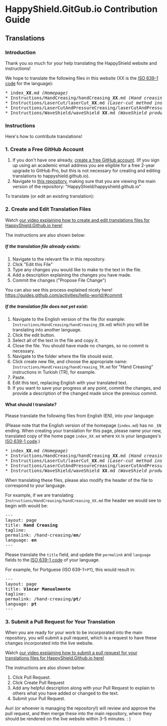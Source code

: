 # HappyShield.GitGub.io Contribution Guide

## Translations

### Introduction

Thank you so much for your help translating the HappyShield website and instructions!

We hope to translate the following files in this website (XX is the [ISO 639-1 code](https://en.wikipedia.org/wiki/List_of_ISO_639-1_codes) for the language): 

<pre>
* index_<b>XX</b>.md <i>(Homepage)</i>
* Instructions/HandCreasing/handCreasing_<b>XX</b>.md <i>(Hand creasing method instructions)</i>
* Instructions/LaserCut/laserCut_<b>XX</b>.md <i>(Laser-cut method instructions)</i>
* Instructions/LaserCutAndPressureCreasing/laserCutAndPressureCreasing_<b>XX</b>.md  <i>(Laser-cut and pressure-creasing method instructions) </i>
* Instructions/WaveShield/waveShield_<b>XX</b>.md <i>(WaveShield production method instructions) </i>
</pre>


### Instructions

Here's how to contribute translations!

### 1. Create a Free GitHub Account

1. If you don't have one already, [create a free GitHub account](https://github.com/join). (If you sign up using an academic email address you are eligible for a free 2-year upgrade to GitHub Pro, but this is not necessary for creating and editing translations to happyshield.github.io).
2. Navigate to [this repository](https://github.com/HappyShield/happyshield.github.io), making sure that you are viewing the main version of the repository: "HappyShield/happyshield.github.io" 

To translate (or edit an existing translation):

### 2. Create and Edit Translation Files

Watch [our video explaining how to create and edit translations files for HappyShield.Github.io here!](https://youtu.be/XLiHhSyrW8A)

The instructions are also shown below: 

##### If the translation file already exists:

1. Navigate to the relevant file in this repository.
2. Click "Edit this File"
3. Type any changes you would like to make to the text in the file. 
4. Add a description explaining the changes you have made.
5. Commit the changes ("Propose File Change")

You can also see this process explained nicely here! https://guides.github.com/activities/hello-world/#commit

##### If the translation file does not yet exist:

1. Navigate to the English version of the file (for example: `Instructions/HandCreasing/handCreasing_EN.md`) which you will be translating into another language. 
2. Click the edit button.
3. Select all of the text in the file and copy it.
4. Close the file. You should have made no changes, so no commit is necessary. 
5. Navigate to the folder where the file should exist.
6. Click create new file, and choose the appropriate name: `Instructions/HandCreasing/handCreasing_TR.md` for "Hand Creasing" instructions in Turkish (TR), for example.
7. Paste.
8. Edit this text, replacing English with your translated text.
7. If you want to save your progress at any point, commit the changes, and provide a description of the changed made since the previous commit.  

#### What should I translate? 

Please translate the following files from English (EN), into your language: 

(Please note that the English version of the homepage (`index.md`) has no `_EN` ending. When creating your translation for this page, please name your new, translated copy of the home page `index_XX.md` where `XX` is your languages's [ISO 639-1 code](https://en.wikipedia.org/wiki/List_of_ISO_639-1_codes).)

<pre>
* index_<b>XX</b>.md <i>(Homepage)</i>
* Instructions/HandCreasing/handCreasing_<b>XX</b>.md <i>(Hand creasing method instructions)</i>
* Instructions/LaserCut/laserCut_<b>XX</b>.md <i>(Laser-cut method instructions)</i>
* Instructions/LaserCutAndPressureCreasing/laserCutAndPressureCreasing_<b>XX</b>.md  <i>(Laser-cut and pressure-creasing method instructions) </i>
* Instructions/WaveShield/waveShield_<b>XX</b>.md <i>(WaveShield production method instructions) </i>
</pre>

When translating these files, please also modify the header of the file to correspond to your language.

For example, if we are translating `Instructions/HandCreasing/handCreasing_XX.md` the header we would see to begin with would be:

<pre>
---
layout: page
title: <b>Hand Creasing</b>
tagline: &nbsp <span class="instructionsTaglineEmojiLinks"> <a href="https://youtu.be/8RvlrtrebBE"><i class="em em-video_camera" aria-role="presentation" aria-label="VIDEO CAMERA"></i></a> <a href = "https://github.com/HappyShield/HappyShield/tree/master/Templates/HandCreasing" ><i class="em em-triangular_ruler" aria-role="presentation" aria-label="TRIANGULAR RULER"></i></a></span>
permalink: /hand-creasing/<b>en</b>/
language: <b>en</b>
---
</pre>

Please translate the `title` field, and update the `permalink` and `language` fields to the [ISO 639-1 code](https://en.wikipedia.org/wiki/List_of_ISO_639-1_codes) of your language.

For example, for Portguese (ISO 639-1=`PT`), this would result in:

<pre>
---
layout: page
title: <b>Vincar Manualmente</b>
tagline: &nbsp <span class="instructionsTaglineEmojiLinks"> <a href="https://youtu.be/8RvlrtrebBE"><i class="em em-video_camera" aria-role="presentation" aria-label="VIDEO CAMERA"></i></a> <a href = "https://github.com/HappyShield/HappyShield/tree/master/Templates/HandCreasing" ><i class="em em-triangular_ruler" aria-role="presentation" aria-label="TRIANGULAR RULER"></i></a></span>
permalink: /hand-creasing/<b>pt</b>/
language: <b>pt</b>
---
</pre>


### 3. Submit a Pull Request for Your Translation

When you are ready for your work to be incorporated into the main repository, you will submit a pull request, which is a request to have these changes incorporated into the live website.

Watch [our video explaining how to submit a pull request for your translations files for HappyShield.Github.io here!](https://youtu.be/eBnob0MgYTU) 

The instructions are also shown below: 

1. Click Pull Request. 
2. Click Create Pull Request
3. Add any helpful description along with your Pull Request to explain to others what you have added or changed to the text.
3. Submit your Pull Request. 

Auri (or whoever is managing the repository!) will review and approve the pull request, and then merge these into the main repository, where they should be rendered on the live website within 3-5 minutes. : ) 

